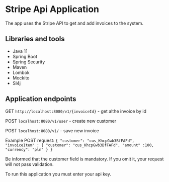 # Stripe Api Application

The app uses the Stripe API to get and add invoices to the system.

## Libraries and tools

- Java 11
- Spring Boot
- Spring Security
- Maven
- Lombok
- Mockito
- Sl4j

## Application endpoints

GET `http://localhost:8080/v1/{invoiceId}` - get althe invoice by id

POST `localhost:8080/v1/user` - create new customer

POST `localhost:8080/v1/` - save new invoice

Example POST request:
`{
"customer": "cus_KhcpGwb3BfFAFd",
"invoiceItem" : {
"customer": "cus_KhcpGwb3BfFAFd",
"amount" :100,
"currency": "pln"
} }`

Be informed that the customer field is mandatory. If you omit it, your request will not pass validation.

To run this application you must enter your api key.



